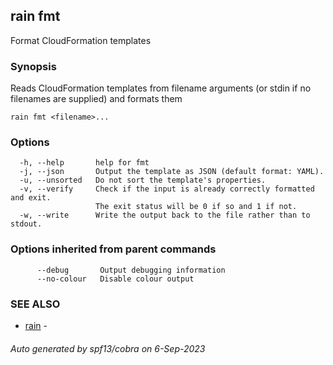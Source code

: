 ## rain fmt

Format CloudFormation templates

### Synopsis

Reads CloudFormation templates from filename arguments (or stdin if no filenames are supplied) and formats them

```
rain fmt <filename>...
```

### Options

```
  -h, --help       help for fmt
  -j, --json       Output the template as JSON (default format: YAML).
  -u, --unsorted   Do not sort the template's properties.
  -v, --verify     Check if the input is already correctly formatted and exit.
                   The exit status will be 0 if so and 1 if not.
  -w, --write      Write the output back to the file rather than to stdout.
```

### Options inherited from parent commands

```
      --debug       Output debugging information
      --no-colour   Disable colour output
```

### SEE ALSO

* [rain](index.md)	 - 

###### Auto generated by spf13/cobra on 6-Sep-2023
